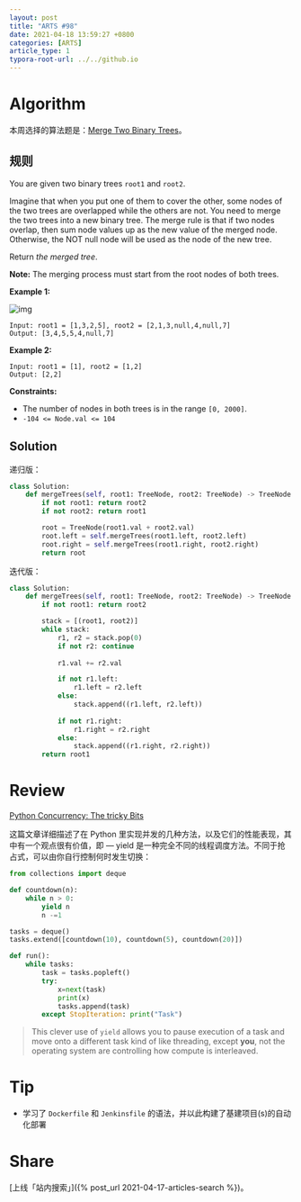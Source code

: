 ```yaml
---
layout: post
title: "ARTS #98"
date: 2021-04-18 13:59:27 +0800
categories: [ARTS]
article_type: 1
typora-root-url: ../../github.io
---
```



# Algorithm

本周选择的算法题是：[Merge Two Binary Trees](https://leetcode.com/problems/merge-two-binary-trees/)。


## 规则

You are given two binary trees `root1` and `root2`.

Imagine that when you put one of them to cover the other, some nodes of the two trees are overlapped while the others are not. You need to merge the two trees into a new binary tree. The merge rule is that if two nodes overlap, then sum node values up as the new value of the merged node. Otherwise, the NOT null node will be used as the node of the new tree.

Return *the merged tree*.

**Note:** The merging process must start from the root nodes of both trees.

 

**Example 1:**

![img](https://assets.leetcode.com/uploads/2021/02/05/merge.jpg)

```
Input: root1 = [1,3,2,5], root2 = [2,1,3,null,4,null,7]
Output: [3,4,5,5,4,null,7]
```

**Example 2:**

```
Input: root1 = [1], root2 = [1,2]
Output: [2,2]
```

 

**Constraints:**

- The number of nodes in both trees is in the range `[0, 2000]`.
- `-104 <= Node.val <= 104`

## Solution

递归版：

```python
class Solution:
    def mergeTrees(self, root1: TreeNode, root2: TreeNode) -> TreeNode:
        if not root1: return root2
        if not root2: return root1

        root = TreeNode(root1.val + root2.val)
        root.left = self.mergeTrees(root1.left, root2.left)
        root.right = self.mergeTrees(root1.right, root2.right)
        return root
```

迭代版：

```python
class Solution:
    def mergeTrees(self, root1: TreeNode, root2: TreeNode) -> TreeNode:
        if not root1: return root2

        stack = [(root1, root2)]
        while stack:
            r1, r2 = stack.pop(0)
            if not r2: continue
            
            r1.val += r2.val

            if not r1.left:
                r1.left = r2.left
            else:
                stack.append((r1.left, r2.left))
            
            if not r1.right:
                r1.right = r2.right
            else:
                stack.append((r1.right, r2.right))
        return root1
```


# Review

[Python Concurrency: The tricky Bits](https://python.hamel.dev/concurrency/)

这篇文章详细描述了在 Python 里实现并发的几种方法，以及它们的性能表现，其中有一个观点很有价值，即 — yield 是一种完全不同的线程调度方法。不同于抢占式，可以由你自行控制何时发生切换：

```python
from collections import deque

def countdown(n):
    while n > 0:
        yield n
        n -=1

tasks = deque()
tasks.extend([countdown(10), countdown(5), countdown(20)])

def run():
    while tasks:
        task = tasks.popleft()
        try:
            x=next(task)
            print(x)
            tasks.append(task)
        except StopIteration: print("Task")
```

> This clever use of `yield` allows you to pause execution of a task and move onto a different task kind of like threading, except **you**, not the operating system are controlling how compute is interleaved. 

# Tip

- 学习了 `Dockerfile` 和 `Jenkinsfile` 的语法，并以此构建了基建项目(s)的自动化部署

# Share

[上线「站内搜索」]({% post_url 2021-04-17-articles-search %})。